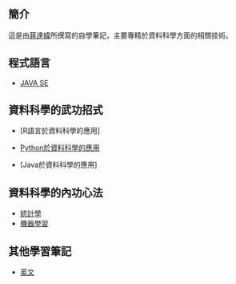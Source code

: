 ## 簡介
 這是由[蔣達緯](https://www.facebook.com/djaing1)所撰寫的自學筆記，主要專精於資料科學方面的相關技術。

## 程式語言

- [JAVA SE](https://mirdex.github.io/JavaSE/)

## 資料科學的武功招式

- [R語言於資料科學的應用]

- [Python於資料科學的應用](https://mirdex.github.io/Python/)

- [Java於資料科學的應用]

## 資料科學的內功心法

- [統計學](https://mirdex.github.io/Statistics/)
- [機器學習](https://mirdex.github.io/Machine_Learning/)

## 其他學習筆記

- [英文](https://mirdex.github.io/Study-English/)
